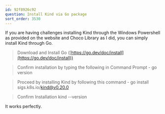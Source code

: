 ```yaml
---
id: 92f8926c92
question: Install Kind via Go package
sort_order: 3530
---
```


If you are having challenges installing Kind through the Windows Powershell as provided on the website and Choco Library as I did, you can simply install Kind through Go.

> Download and Install Go ([https://go.dev/doc/install](https://go.dev/doc/install))

> Confirm installation by typing the following in Command Prompt -  go version

> Proceed by installing Kind by following this command - go install sigs.k8s.io/kind@v0.20.0

>Confirm Installation kind --version

It works perfectly.

